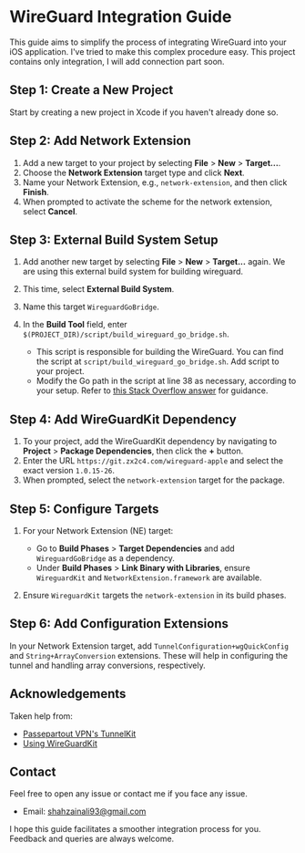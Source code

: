 # WireGuard Integration Guide

This guide aims to simplify the process of integrating WireGuard into your iOS application.  I've tried to make this complex procedure easy.
This project contains only integration, I will add connection part soon.

## Step 1: Create a New Project

Start by creating a new project in Xcode if you haven't already done so.

## Step 2: Add Network Extension

1. Add a new target to your project by selecting **File** > **New** > **Target...**.
2. Choose the **Network Extension** target type and click **Next**.
3. Name your Network Extension, e.g., `network-extension`, and then click **Finish**.
4. When prompted to activate the scheme for the network extension, select **Cancel**.

## Step 3: External Build System Setup

1. Add another new target by selecting **File** > **New** > **Target...** again. We are using this external build system for building wireguard.
2. This time, select **External Build System**.
3. Name this target `WireguardGoBridge`.
4. In the **Build Tool** field, enter `$(PROJECT_DIR)/script/build_wireguard_go_bridge.sh`.

    - This script is responsible for building the WireGuard. You can find the script at `script/build_wireguard_go_bridge.sh`. Add script to your project.
    - Modify the Go path in the script at line 38 as necessary, according to your setup. Refer to [this Stack Overflow answer](https://stackoverflow.com/a/64212121) for guidance.

## Step 4: Add WireGuardKit Dependency

1. To your project, add the WireGuardKit dependency by navigating to **Project** > **Package Dependencies**, then click the **+** button.
2. Enter the URL `https://git.zx2c4.com/wireguard-apple` and select the exact version `1.0.15-26`.
3. When prompted, select the `network-extension` target for the package.

## Step 5: Configure Targets

1. For your Network Extension (NE) target:
    - Go to **Build Phases** > **Target Dependencies** and add `WireguardGoBridge` as a dependency.
    - Under **Build Phases** > **Link Binary with Libraries**, ensure `WireguardKit` and `NetworkExtension.framework` are available.

2. Ensure `WireguardKit` targets the `network-extension` in its build phases.

## Step 6: Add Configuration Extensions

In your Network Extension target, add `TunnelConfiguration+wgQuickConfig` and `String+ArrayConversion` extensions. These will help in configuring the tunnel and handling array conversions, respectively.

## Acknowledgements

Taken help from:

- [Passepartout VPN's TunnelKit](https://github.com/passepartoutvpn/tunnelkit/blob/master/README.md)
- [Using WireGuardKit](https://github.com/roop/using-wireguardkit/blob/master/CREATING.md)

## Contact

Feel free to open any issue or contact me if you face any issue.

- Email: [shahzainali93@gmail.com](mailto:shahzainali93@gmail.com)

I hope this guide facilitates a smoother integration process for you. Feedback and queries are always welcome.
